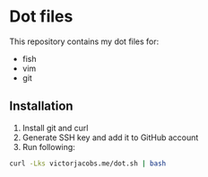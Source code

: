 # Dot files

This repository contains my dot files for:

- fish
- vim
- git

## Installation

1. Install git and curl
2. Generate SSH key and add it to GitHub account
3. Run following:
```bash
curl -Lks victorjacobs.me/dot.sh | bash
```
